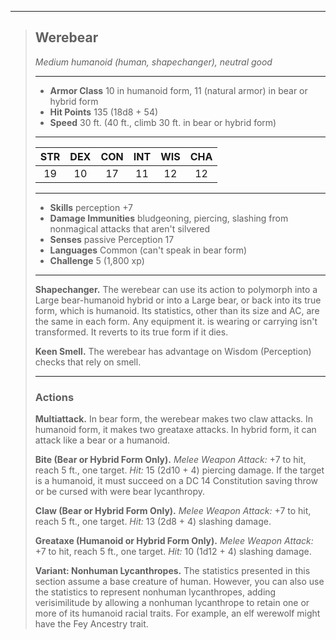 ***
> ## Werebear
> *Medium humanoid (human, shapechanger), neutral good*
> 
> ***
> 
> - **Armor Class** 10 in humanoid form, 11 (natural armor) in bear or hybrid form
> - **Hit Points** 135 (18d8 + 54)
> - **Speed** 30 ft. (40 ft., climb 30 ft. in bear or hybrid form)
> 
> ***
> 
> |STR|DEX|CON|INT|WIS|CHA|
> |:---:|:---:|:---:|:---:|:---:|:---:|
> |19|10|17|11|12|12|
> 
> ***
> 
> - **Skills** perception +7
> - **Damage Immunities** bludgeoning, piercing, slashing from nonmagical attacks that aren't silvered
> - **Senses** passive Perception 17
> - **Languages** Common (can't speak in bear form)
> - **Challenge** 5 (1,800 xp)
> 
> ***
> 
> **Shapechanger.** The werebear can use its action to polymorph into a Large bear-humanoid hybrid or into a Large bear, or back into its true form, which is humanoid. Its statistics, other than its size and AC, are the same in each form. Any equipment it. is wearing or carrying isn't transformed. It reverts to its true form if it dies.
> 
> **Keen Smell.** The werebear has advantage on Wisdom (Perception) checks that rely on smell.
> 
> ***
> 
> ### Actions
> **Multiattack.** In bear form, the werebear makes two claw attacks. In humanoid form, it makes two greataxe attacks. In hybrid form, it can attack like a bear or a humanoid.
> 
> **Bite (Bear or Hybrid Form Only).** *Melee Weapon Attack:* +7 to hit, reach 5 ft., one target. *Hit:* 15 (2d10 + 4) piercing damage. If the target is a humanoid, it must succeed on a DC 14 Constitution saving throw or be cursed with were bear lycanthropy.
> 
> **Claw (Bear or Hybrid Form Only).** *Melee Weapon Attack:* +7 to hit, reach 5 ft., one target. *Hit:* 13 (2d8 + 4) slashing damage.
> 
> **Greataxe (Humanoid or Hybrid Form Only).** *Melee Weapon Attack:* +7 to hit, reach 5 ft., one target. *Hit:* 10 (1d12 + 4) slashing damage.
> 
> **Variant: Nonhuman Lycanthropes.** The statistics presented in this section assume a base creature of human. However, you can also use the statistics to represent nonhuman lycanthropes, adding verisimilitude by allowing a nonhuman lycanthrope to retain one or more of its humanoid racial traits. For example, an elf werewolf might have the Fey Ancestry trait.